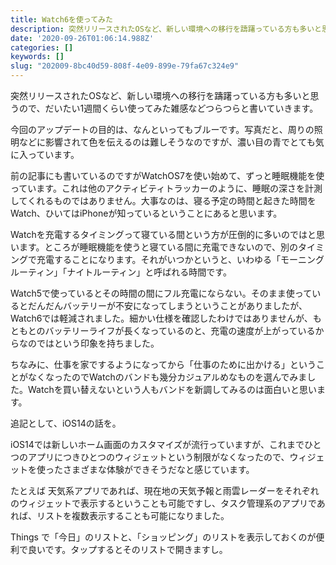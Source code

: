 ```yaml
---
title: Watch6を使ってみた
description: 突然リリースされたOSなど、新しい環境への移行を躊躇っている方も多いと思うので、だいたい1週間くらい使ってみた雑感などつらつらと書いていきます。
date: '2020-09-26T01:06:14.988Z'
categories: []
keywords: []
slug: "202009-8bc40d59-808f-4e09-899e-79fa67c324e9"
---
```

突然リリースされたOSなど、新しい環境への移行を躊躇っている方も多いと思うので、だいたい1週間くらい使ってみた雑感などつらつらと書いていきます。

今回のアップデートの目的は、なんといってもブルーです。写真だと、周りの照明などに影響されて色を伝えるのは難しそうなのですが、濃い目の青でとても気に入っています。

前の記事にも書いているのですがWatchOS7を使い始めて、ずっと睡眠機能を使っています。これは他のアクティビティトラッカーのように、睡眠の深さを計測してくれるものではありません。大事なのは、寝る予定の時間と起きた時間をWatch、ひいてはiPhoneが知っているということにあると思います。

Watchを充電するタイミングって寝ている間という方が圧倒的に多いのではと思います。ところが睡眠機能を使うと寝ている間に充電できないので、別のタイミングで充電することになります。それがいつかというと、いわゆる「モーニングルーティン」「ナイトルーティン」と呼ばれる時間です。

Watch5で使っているとその時間の間にフル充電にならない。そのまま使っているとだんだんバッテリーが不安になってしまうということがありましたが、Watch6では軽減されました。細かい仕様を確認したわけではありませんが、もともとのバッテリーライフが長くなっているのと、充電の速度が上がっているからなのではという印象を持ちました。

ちなみに、仕事を家でするようになってから「仕事のために出かける」ということがなくなったのでWatchのバンドも幾分カジュアルめなものを選んでみました。Watchを買い替えないという人もバンドを新調してみるのは面白いと思います。

追記として、iOS14の話を。

iOS14では新しいホーム画面のカスタマイズが流行っていますが、これまでひとつのアプリにつきひとつのウィジェットという制限がなくなったので、ウィジェットを使ったさまざまな体験ができそうだなと感じています。

たとえば 天気系アプリであれば、現在地の天気予報と雨雲レーダーをそれぞれのウィジェットで表示するということも可能ですし、タスク管理系のアプリであれば、リストを複数表示することも可能になりました。

Things で「今日」のリストと、「ショッピング」のリストを表示しておくのが便利で良いです。タップするとそのリストで開きますし。